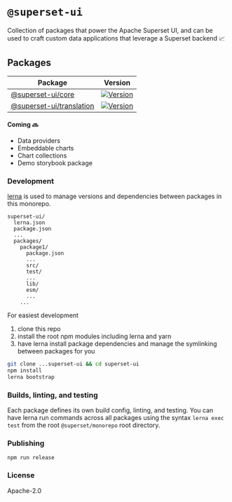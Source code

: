 # `@superset-ui`

Collection of packages that power the Apache Superset UI, and can be used to craft custom data
applications that leverage a Superset backend :chart_with_upwards_trend:

## Packages

| Package | Version |
|--|--|
| [@superset-ui/core](https://github.com/apache-superset/superset-ui/tree/master/packages/superset-ui-core) | [![Version](https://img.shields.io/npm/v/@superset-ui/core.svg?style=flat)](https://img.shields.io/npm/v/@superset-ui/core.svg?style=flat) |
| [@superset-ui/translation](https://github.com/apache-superset/superset-ui/tree/master/packages/superset-ui-translation) | [![Version](https://img.shields.io/npm/v/@superset-ui/translation.svg?style=flat)](https://img.shields.io/npm/v/@superset-ui/translation.svg?style=flat) |

#### Coming :soon:

- Data providers
- Embeddable charts
- Chart collections
- Demo storybook package

### Development

[lerna](https://github.com/lerna/lerna/) is used to manage versions and dependencies between
packages in this monorepo.

```
superset-ui/
  lerna.json
  package.json
  ...
  packages/
    package1/
      package.json
      ...
      src/
      test/
      ...
      lib/
      esm/
      ...
    ...
```

For easiest development

1. clone this repo
2. install the root npm modules including lerna and yarn
3. have lerna install package dependencies and manage the symlinking between packages for you

```sh
git clone ...superset-ui && cd superset-ui
npm install
lerna bootstrap
```

### Builds, linting, and testing

Each package defines its own build config, linting, and testing. You can have lerna run commands
across all packages using the syntax `lerna exec test` from the root `@superset/monorepo` root
directory.

### Publishing

```
npm run release
```

### License

Apache-2.0
